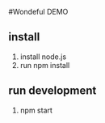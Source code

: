 #Wondeful DEMO 

## install
1. install node.js 
2. run npm install

## run development
1. npm start


